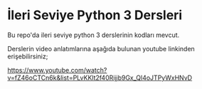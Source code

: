 # İleri Seviye Python 3 Dersleri
Bu repo'da ileri seviye python 3 derslerinin kodları mevcut.

Derslerin video anlatımlarına aşağıda bulunan youtube linkinden erişebilirsiniz;

https://www.youtube.com/watch?v=fZ46oCTCn6k&list=PLvKKlt2f40Rijjb9Gx_Ql4oJTPyWxHNvD
